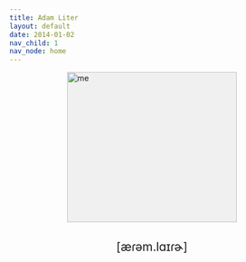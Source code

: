 ```yaml
---
title: Adam Liter
layout: default
date: 2014-01-02
nav_child: 1
nav_node: home
---
```


<img height="266" width="300" style="display: block;margin-left: auto;margin-right: auto;background-color:#F0F0F0;" alt="me" src="http://i.imgur.com/FpD2Z9h.gif" />
					
<br />
					
<p><span style="text-align:center; white-space:nowrap;display: block;margin-left: auto;margin-right: auto; font-size:150%;">[&aelig;&#638;&#601;m.l&#593;&#618;&#638;&#602;]</span></p>